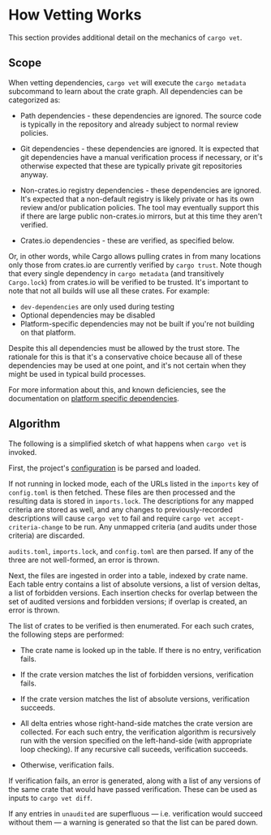 # How Vetting Works

This section provides additional detail on the mechanics of `cargo vet`.

## Scope

When vetting dependencies, `cargo vet` will execute the `cargo
metadata` subcommand to learn about the crate graph. All dependencies can be
categorized as:

* Path dependencies - these dependencies are ignored. The source code is
  typically in the repository and already subject to normal review policies.

* Git dependencies - these dependencies are ignored. It is expected that git
  dependencies have a manual verification process if necessary, or it's
  otherwise expected that these are typically private git repositories anyway.

* Non-crates.io registry dependencies - these dependencies are ignored. It's
  expected that a non-default registry is likely private or has its own review
  and/or publication policies. The tool may eventually support
  this if there are large public non-crates.io mirrors, but at this time they
  aren't verified.

* Crates.io dependencies - these are verified, as specified below.

Or, in other words, while Cargo allows pulling crates in from many locations
only those from crates.io are currently verified by `cargo trust`. Note though
that every single dependency in `cargo metadata` (and transitively `Cargo.lock`)
from crates.io will be verified to be trusted. It's important to note that not
all builds will use all these crates. For example:

* `dev-dependencies` are only used during testing
* Optional dependencies may be disabled
* Platform-specific dependencies may not be built if you're not building on
  that platform.

Despite this all dependencies must be allowed by the trust store. The
rationale for this is that it's a conservative choice because all of these
dependencies may be used at one point, and it's not certain when they might
be used in typical build processes.

For more information about this, and known deficiencies, see the documentation
on [platform specific dependencies](./platform-specific.md).

## Algorithm

The following is a simplified sketch of what happens when `cargo vet`
is invoked.

First, the project's [configuration](./config.md) is be parsed and loaded.

If not running in locked mode, each of the URLs listed in the `imports` key of
`config.toml` is then fetched. These files are then processed and the resulting
data is stored in `imports.lock`. The descriptions for any mapped criteria are
stored as well, and any changes to previously-recorded descriptions will cause
`cargo vet` to fail and require `cargo vet accept-criteria-change` to be run.
Any unmapped criteria (and audits under those criteria) are discarded.

`audits.toml`, `imports.lock`, and  `config.toml` are then parsed. If any of the
three are not well-formed, an error is thrown.

Next, the files are ingested in order into a table, indexed by crate name. Each
table entry contains a list of absolute versions, a list of version deltas, a
list of forbidden versions. Each insertion checks for overlap between the set of
audited versions and forbidden versions; if overlap is created, an error is
thrown.

The list of crates to be verified is then enumerated. For each such crates, the following steps are performed:

* The crate name is looked up in the table. If there is no entry, verification fails.

* If the crate version matches the list of forbidden versions, verification fails.

* If the crate version matches the list of absolute versions, verification succeeds.

* All delta entries whose right-hand-side matches the crate version are collected. For
each such entry, the verification algorithm is recursively run with the version specified
on the left-hand-side (with appropriate loop checking). If any recursive call suceeds,
verification succeeds.

* Otherwise, verification fails.

If verification fails, an error is generated, along with a list of any versions of the
same crate that would have passed verification. These can be used as inputs to `cargo vet diff`.

If any entries in `unaudited` are superfluous — i.e. verification would succeed
without them — a warning is generated so that the list can be pared down.

